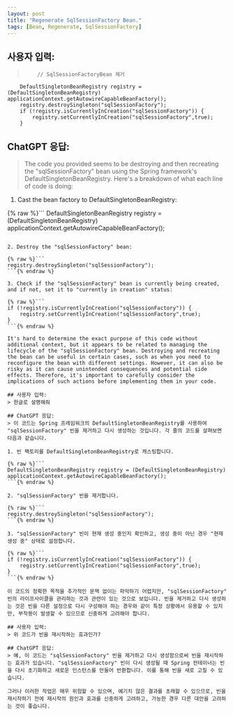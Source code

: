 ```yaml
---
layout: post
title: "Regenerate SqlSessionFactory Bean."
tags: [Bean, Regenerate, SqlSessionFactory]
---
```


## 사용자 입력:
>         // SqlSessionFactoryBean 제거
        DefaultSingletonBeanRegistry registry = (DefaultSingletonBeanRegistry) applicationContext.getAutowireCapableBeanFactory();
        registry.destroySingleton("sqlSessionFactory");
        if (!registry.isCurrentlyInCreation("sqlSessionFactory")) {
            registry.setCurrentlyInCreation("sqlSessionFactory",true);
        }


## ChatGPT 응답:
> The code you provided seems to be destroying and then recreating the "sqlSessionFactory" bean using the Spring framework's DefaultSingletonBeanRegistry. Here's a breakdown of what each line of code is doing:

1. Cast the bean factory to DefaultSingletonBeanRegistry: 

{% raw %}```
DefaultSingletonBeanRegistry registry = (DefaultSingletonBeanRegistry) applicationContext.getAutowireCapableBeanFactory();
```{% endraw %}

2. Destroy the "sqlSessionFactory" bean: 

{% raw %}```
registry.destroySingleton("sqlSessionFactory");
```{% endraw %}

3. Check if the "sqlSessionFactory" bean is currently being created, and if not, set it to "currently in creation" status:

{% raw %}```
if (!registry.isCurrentlyInCreation("sqlSessionFactory")) {
    registry.setCurrentlyInCreation("sqlSessionFactory",true);
}
```{% endraw %}

It's hard to determine the exact purpose of this code without additional context, but it appears to be related to managing the lifecycle of the "sqlSessionFactory" bean. Destroying and recreating the bean can be useful in certain cases, such as when you need to reconfigure the bean with different settings. However, it can also be risky as it can cause unintended consequences and potential side effects. Therefore, it's important to carefully consider the implications of such actions before implementing them in your code.

## 사용자 입력:
> 한글로 설명해줘

## ChatGPT 응답:
> 이 코드는 Spring 프레임워크의 DefaultSingletonBeanRegistry를 사용하여 "sqlSessionFactory" 빈을 제거하고 다시 생성하는 것입니다. 각 줄의 코드를 살펴보면 다음과 같습니다.

1. 빈 팩토리를 DefaultSingletonBeanRegistry로 캐스팅합니다.

{% raw %}```
DefaultSingletonBeanRegistry registry = (DefaultSingletonBeanRegistry) applicationContext.getAutowireCapableBeanFactory();
```{% endraw %}

2. "sqlSessionFactory" 빈을 제거합니다.

{% raw %}```
registry.destroySingleton("sqlSessionFactory");
```{% endraw %}

3. "sqlSessionFactory" 빈이 현재 생성 중인지 확인하고, 생성 중이 아닌 경우 "현재 생성 중" 상태로 설정합니다.

{% raw %}```
if (!registry.isCurrentlyInCreation("sqlSessionFactory")) {
    registry.setCurrentlyInCreation("sqlSessionFactory",true);
}
```{% endraw %}

이 코드의 정확한 목적을 추가적인 문맥 없이는 파악하기 어렵지만, "sqlSessionFactory" 빈의 라이프사이클을 관리하는 것과 관련이 있는 것으로 보입니다. 빈을 제거하고 다시 생성하는 것은 빈을 다른 설정으로 다시 구성해야 하는 경우와 같이 특정 상황에서 유용할 수 있지만, 부작용이 발생할 수 있으므로 신중하게 고려해야 합니다.

## 사용자 입력:
> 위 코드가 빈을 재시작하는 효과인가?

## ChatGPT 응답:
> 예, 이 코드는 "sqlSessionFactory" 빈을 제거하고 다시 생성함으로써 빈을 재시작하는 효과가 있습니다. "sqlSessionFactory" 빈이 다시 생성될 때 Spring 컨테이너는 빈을 다시 초기화하고 새로운 인스턴스를 만들어 반환합니다. 이를 통해 빈을 새로 고칠 수 있습니다. 

그러나 이러한 작업은 매우 위험할 수 있으며, 예기치 않은 결과를 초래할 수 있으므로, 빈을 재시작하기 전에 재시작의 원인과 효과를 신중하게 고려하고, 가능한 경우 다른 대안을 고려하는 것이 좋습니다.

